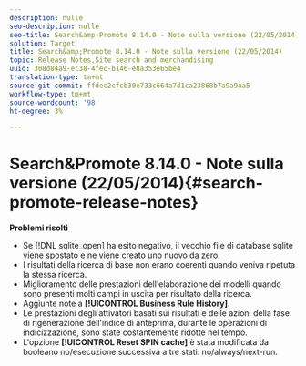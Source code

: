 ```yaml
---
description: nulle
seo-description: nulle
seo-title: Search&amp;Promote 8.14.0 - Note sulla versione (22/05/2014)
solution: Target
title: Search&amp;Promote 8.14.0 - Note sulla versione (22/05/2014)
topic: Release Notes,Site search and merchandising
uuid: 308d84a9-ec38-4fec-b146-e8a353e65be4
translation-type: tm+mt
source-git-commit: ffdec2cfcb30e733c664a7d1ca23868b7a9a9aa5
workflow-type: tm+mt
source-wordcount: '98'
ht-degree: 3%

---
```



# Search&amp;Promote 8.14.0 - Note sulla versione (22/05/2014){#search-promote-release-notes}

**Problemi risolti**

* Se [!DNL sqlite_open] ha esito negativo, il vecchio file di database sqlite viene spostato e ne viene creato uno nuovo da zero.
* I risultati della ricerca di base non erano coerenti quando veniva ripetuta la stessa ricerca.
* Miglioramento delle prestazioni dell&#39;elaborazione dei modelli quando sono presenti molti campi in uscita per risultato della ricerca.
* Aggiunte note a **[!UICONTROL Business Rule History]**.
* Le prestazioni degli attivatori basati sui risultati e delle azioni della fase di rigenerazione dell&#39;indice di anteprima, durante le operazioni di indicizzazione, sono state costantemente ridotte nel tempo.
* L&#39;opzione **[!UICONTROL Reset SPIN cache]** è stata modificata da booleano no/esecuzione successiva a tre stati: no/always/next-run.

